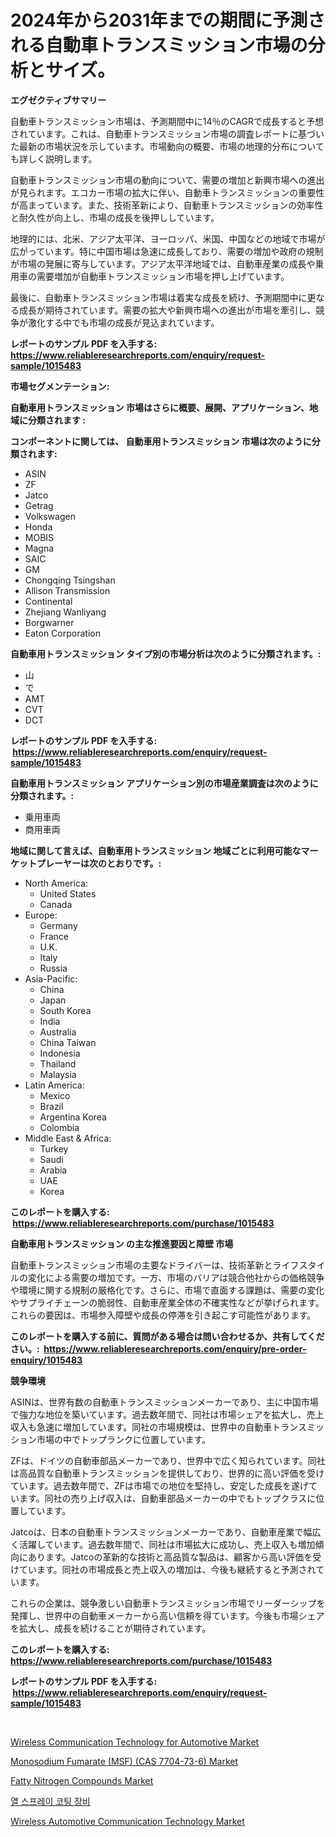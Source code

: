 <p><h1>2024年から2031年までの期間に予測される自動車トランスミッション市場の分析とサイズ。</h1></p><p><strong>エグゼクティブサマリー</strong></p>
<p><p>自動車トランスミッション市場は、予測期間中に14％のCAGRで成長すると予想されています。これは、自動車トランスミッション市場の調査レポートに基づいた最新の市場状況を示しています。市場動向の概要、市場の地理的分布についても詳しく説明します。</p><p>自動車トランスミッション市場の動向について、需要の増加と新興市場への進出が見られます。エコカー市場の拡大に伴い、自動車トランスミッションの重要性が高まっています。また、技術革新により、自動車トランスミッションの効率性と耐久性が向上し、市場の成長を後押ししています。</p><p>地理的には、北米、アジア太平洋、ヨーロッパ、米国、中国などの地域で市場が広がっています。特に中国市場は急速に成長しており、需要の増加や政府の規制が市場の発展に寄与しています。アジア太平洋地域では、自動車産業の成長や乗用車の需要増加が自動車トランスミッション市場を押し上げています。</p><p>最後に、自動車トランスミッション市場は着実な成長を続け、予測期間中に更なる成長が期待されています。需要の拡大や新興市場への進出が市場を牽引し、競争が激化する中でも市場の成長が見込まれています。</p></p>
<p><strong>レポートのサンプル PDF を入手する: <a href="https://www.reliableresearchreports.com/enquiry/request-sample/1015483">https://www.reliableresearchreports.com/enquiry/request-sample/1015483</a></strong></p>
<p><strong>市場セグメンテーション:</strong></p>
<p><strong> 自動車用トランスミッション 市場はさらに概要、展開、アプリケーション、地域に分類されます :</strong></p>
<p><strong>コンポーネントに関しては、 自動車用トランスミッション 市場は次のように分類されます: &nbsp;</strong></p>
<p><ul><li>ASIN</li><li>ZF</li><li>Jatco</li><li>Getrag</li><li>Volkswagen</li><li>Honda</li><li>MOBIS</li><li>Magna</li><li>SAIC</li><li>GM</li><li>Chongqing Tsingshan</li><li>Allison Transmission</li><li>Continental</li><li>Zhejiang Wanliyang</li><li>Borgwarner</li><li>Eaton Corporation</li></ul></p>
<p><strong> 自動車用トランスミッション タイプ別の市場分析は次のように分類されます。:</strong></p>
<p><ul><li>山</li><li>で</li><li>AMT</li><li>CVT</li><li>DCT</li></ul></p>
<p><strong>レポートのサンプル PDF を入手する: &nbsp;<a href="https://www.reliableresearchreports.com/enquiry/request-sample/1015483">https://www.reliableresearchreports.com/enquiry/request-sample/1015483</a></strong></p>
<p><strong> 自動車用トランスミッション アプリケーション別の市場産業調査は次のように分類されます。:</strong></p>
<p><ul><li>乗用車両</li><li>商用車両</li></ul></p>
<p><strong>地域に関して言えば、自動車用トランスミッション 地域ごとに利用可能なマーケットプレーヤーは次のとおりです。:</strong></p>
<p><ul>
    <li>
        North America:
        <ul>
            <li>United States</li>
            <li>Canada</li>
        </ul>
    </li>
    <li>
        Europe:
        <ul>
            <li>Germany</li>
            <li>France</li>
            <li>U.K.</li>
            <li>Italy</li>
            <li>Russia</li>
        </ul>
    </li>
    <li>
        Asia-Pacific:
        <ul>
            <li>China</li>
            <li>Japan</li>
            <li>South Korea</li>
            <li>India</li>
            <li>Australia</li>
            <li>China Taiwan</li>
            <li>Indonesia</li>
            <li>Thailand</li>
            <li>Malaysia</li>
        </ul>
    </li>
    <li>
        Latin America:
        <ul>
            <li>Mexico</li>
            <li>Brazil</li>
            <li>Argentina Korea</li>
            <li>Colombia</li>
        </ul>
    </li>
    <li>
        Middle East & Africa:
        <ul>
            <li>Turkey</li>
            <li>Saudi</li>
            <li>Arabia</li>
            <li>UAE</li>
            <li>Korea</li>
        </ul>
    </li>
    </ul></p>
<p><strong>このレポートを購入する: &nbsp;<a href="https://www.reliableresearchreports.com/purchase/1015483">https://www.reliableresearchreports.com/purchase/1015483</a></strong></p>
<p><strong>自動車用トランスミッション の主な推進要因と障壁 市場</strong></p>
<p><p>自動車トランスミッション市場の主要なドライバーは、技術革新とライフスタイルの変化による需要の増加です。一方、市場のバリアは競合他社からの価格競争や環境に関する規制の厳格化です。さらに、市場で直面する課題は、需要の変化やサプライチェーンの脆弱性、自動車産業全体の不確実性などが挙げられます。これらの要因は、市場参入障壁や成長の停滞を引き起こす可能性があります。</p></p>
<p><strong>このレポートを購入する前に、質問がある場合は問い合わせるか、共有してください。:&nbsp; <a href="https://www.reliableresearchreports.com/enquiry/pre-order-enquiry/1015483">https://www.reliableresearchreports.com/enquiry/pre-order-enquiry/1015483</a></strong></p>
<p><strong>競争環境</strong></p>
<p><p>ASINは、世界有数の自動車トランスミッションメーカーであり、主に中国市場で強力な地位を築いています。過去数年間で、同社は市場シェアを拡大し、売上収入も急速に増加しています。同社の市場規模は、世界中の自動車トランスミッション市場の中でトップランクに位置しています。</p><p>ZFは、ドイツの自動車部品メーカーであり、世界中で広く知られています。同社は高品質な自動車トランスミッションを提供しており、世界的に高い評価を受けています。過去数年間で、ZFは市場での地位を堅持し、安定した成長を遂げています。同社の売り上げ収入は、自動車部品メーカーの中でもトップクラスに位置しています。</p><p>Jatcoは、日本の自動車トランスミッションメーカーであり、自動車産業で幅広く活躍しています。過去数年間で、同社は市場拡大に成功し、売上収入も増加傾向にあります。Jatcoの革新的な技術と高品質な製品は、顧客から高い評価を受けています。同社の市場成長と売上収入の増加は、今後も継続すると予測されています。</p><p>これらの企業は、競争激しい自動車トランスミッション市場でリーダーシップを発揮し、世界中の自動車メーカーから高い信頼を得ています。今後も市場シェアを拡大し、成長を続けることが期待されています。</p></p>
<p><strong>このレポートを購入する: &nbsp; <a href="https://www.reliableresearchreports.com/purchase/1015483">https://www.reliableresearchreports.com/purchase/1015483</a></strong></p>
<p><strong>レポートのサンプル PDF を入手する: &nbsp;<a href="https://www.reliableresearchreports.com/enquiry/request-sample/1015483">https://www.reliableresearchreports.com/enquiry/request-sample/1015483</a></strong><strong></strong></p>
<p>&nbsp;</p>
<p><p><a href="https://github.com/provorikovar/Market-Research-Report-List-3/blob/main/wireless-communication-technology-for-automotive-market.md">Wireless Communication Technology for Automotive Market</a></p><p><a href="https://eight-handstand-8fb.notion.site/Monosodium-Fumarate-MSF-CAS-7704-73-6-Market-Size-Furnishes-Valuable-Information-Encompassing-Ma-127ad14f53e34c4b8432ad44f7e2aaae">Monosodium Fumarate (MSF) (CAS 7704-73-6) Market</a></p><p><a href="https://view.publitas.com/reportprime-1/fatty-nitrogen-compounds-market-size-share-trends-analysis-report-by-application-regional-outlook-competitive-strategies-and-segment-forecasts-2023-2030/">Fatty Nitrogen Compounds Market</a></p><p><a href="https://github.com/oajzkywllm460/Market-Research-Report-List-1/blob/main/2846386188770.md">열 스프레이 코팅 장비</a></p><p><a href="https://github.com/CliffMedina6/Market-Research-Report-List-3/blob/main/wireless-automotive-communication-technology-market.md">Wireless Automotive Communication Technology Market</a></p></p>